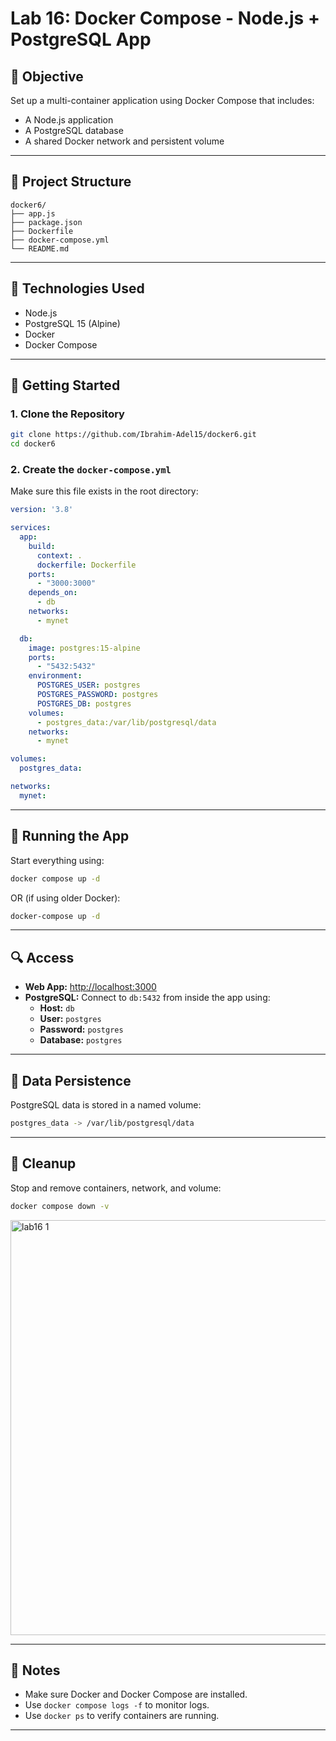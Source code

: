 
# Lab 16: Docker Compose - Node.js + PostgreSQL App

## 📌 Objective

Set up a multi-container application using Docker Compose that includes:

- A Node.js application
- A PostgreSQL database
- A shared Docker network and persistent volume

---

## 🧱 Project Structure

```
docker6/
├── app.js
├── package.json
├── Dockerfile
├── docker-compose.yml
└── README.md
```

---

## 🧰 Technologies Used

- Node.js
- PostgreSQL 15 (Alpine)
- Docker
- Docker Compose

---

## 🚀 Getting Started

### 1. Clone the Repository

```bash
git clone https://github.com/Ibrahim-Adel15/docker6.git
cd docker6
```

### 2. Create the `docker-compose.yml`

Make sure this file exists in the root directory:

```yaml
version: '3.8'

services:
  app:
    build:
      context: .
      dockerfile: Dockerfile
    ports:
      - "3000:3000"
    depends_on:
      - db
    networks:
      - mynet

  db:
    image: postgres:15-alpine
    ports:
      - "5432:5432"
    environment:
      POSTGRES_USER: postgres
      POSTGRES_PASSWORD: postgres
      POSTGRES_DB: postgres
    volumes:
      - postgres_data:/var/lib/postgresql/data
    networks:
      - mynet

volumes:
  postgres_data:

networks:
  mynet:
```

---

## 🐳 Running the App

Start everything using:

```bash
docker compose up -d
```

OR (if using older Docker):

```bash
docker-compose up -d
```

---

## 🔍 Access

- **Web App:** [http://localhost:3000](http://localhost:3000)
- **PostgreSQL:** Connect to `db:5432` from inside the app using:
  - **Host:** `db`
  - **User:** `postgres`
  - **Password:** `postgres`
  - **Database:** `postgres`

---

## 📂 Data Persistence

PostgreSQL data is stored in a named volume:
```bash
postgres_data -> /var/lib/postgresql/data
```

---

## 🧹 Cleanup

Stop and remove containers, network, and volume:

```bash
docker compose down -v
```

<img width="664" alt="lab16 1" src="https://github.com/user-attachments/assets/57f050c9-e2a8-4c3b-81a3-a841cbf3d21f" />

---

## 📝 Notes

- Make sure Docker and Docker Compose are installed.
- Use `docker compose logs -f` to monitor logs.
- Use `docker ps` to verify containers are running.

---

